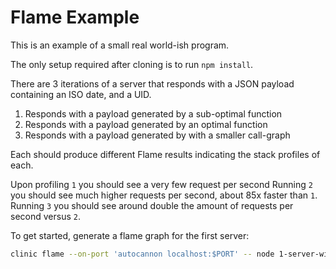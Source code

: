 # Flame Example

This is an example of a small real world-ish program.

The only setup required after cloning is to run `npm install`.

There are 3 iterations of a server that responds with a JSON payload containing
an ISO date, and a UID.

1. Responds with a payload generated by a sub-optimal function
1. Responds with a payload generated by an optimal function
1. Responds with a payload generated by with a smaller call-graph

Each should produce different Flame results indicating the stack profiles of each. 

Upon profiling `1` you should see a very few request per second 
Running `2` you should see much higher requests per second, about 85x faster than `1`.
Running `3` you should see around double the amount of requests per second versus `2`.

To get started, generate a flame graph for the first server:

```sh
clinic flame --on-port 'autocannon localhost:$PORT' -- node 1-server-with-slow-function.js
```
